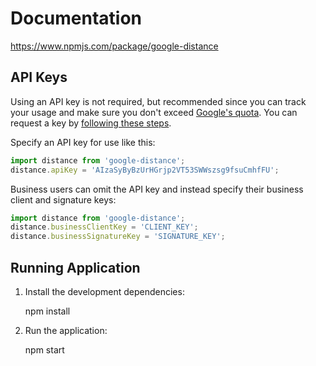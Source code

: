 # Documentation
https://www.npmjs.com/package/google-distance

## API Keys

Using an API key is not required, but recommended since you can track your usage and make sure you don't exceed [Google's quota](https://developers.google.com/maps/documentation/distancematrix/#Limits). You can request a key by [following these steps](https://developers.google.com/maps/documentation/distancematrix/#api_key).

Specify an API key for use like this:

```js
import distance from 'google-distance';
distance.apiKey = 'AIzaSyByBzUrHGrjp2VT53SWWszsg9fsuCmhfFU';
```

Business users can omit the API key and instead specify their business client and signature keys:

```js
import distance from 'google-distance';
distance.businessClientKey = 'CLIENT_KEY';
distance.businessSignatureKey = 'SIGNATURE_KEY';
```

## Running Application

1) Install the development dependencies:

    npm install

2) Run the application:

    npm start
